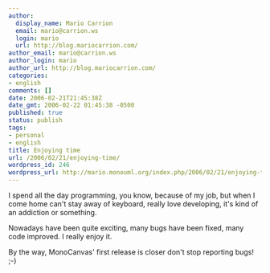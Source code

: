 ```yaml
---
author:
  display_name: Mario Carrion
  email: mario@carrion.ws
  login: mario
  url: http://blog.mariocarrion.com/
author_email: mario@carrion.ws
author_login: mario
author_url: http://blog.mariocarrion.com/
categories:
- english
comments: []
date: 2006-02-21T21:45:38Z
date_gmt: 2006-02-22 01:45:38 -0500
published: true
status: publish
tags:
- personal
- english
title: Enjoying time
url: /2006/02/21/enjoying-time/
wordpress_id: 246
wordpress_url: http://mario.monouml.org/index.php/2006/02/21/enjoying-time/
---
```


<p>I spend all the day programming, you know, because of my job, but when I come home can't stay away of keyboard, really love developing, it's kind of an addiction or something.</p>
<p>Nowadays have been quite exciting, many bugs have been fixed, many code improved. I really enjoy it.</p>
<p>By the way, MonoCanvas' first release is closer don't stop reporting bugs! ;-)</p>
